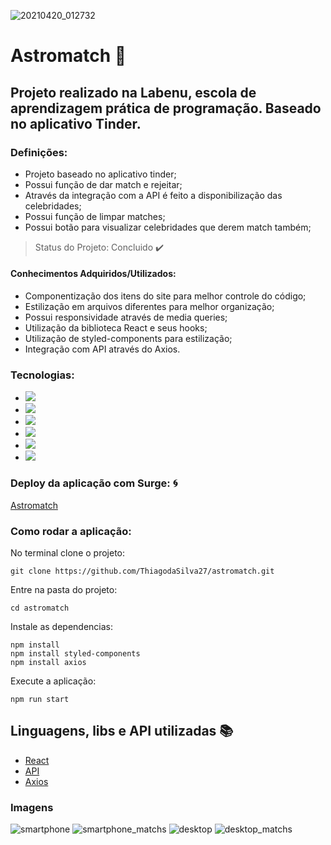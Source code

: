 ![20210420_012732](https://user-images.githubusercontent.com/58118544/115345636-74f70480-a185-11eb-947c-3b2c9b705bed.gif)
# Astromatch :green_heart:
## Projeto realizado na Labenu, escola de aprendizagem prática de programação. Baseado no aplicativo Tinder.

### Definições:
- Projeto baseado no aplicativo tinder;
- Possui função de dar match e rejeitar;
- Através da integração com a API é feito a disponibilização das celebridades;
- Possui função de limpar matches;
- Possui botão para visualizar celebridades que derem match também;

> Status do Projeto: Concluido :heavy_check_mark:
#### Conhecimentos Adquiridos/Utilizados:
- Componentização dos itens do site para melhor controle do código;
- Estilização em arquivos diferentes para melhor organização;
- Possui responsividade através de media queries;
- Utilização da biblioteca React e seus hooks;
- Utilização de styled-components para estilização;
- Integração com API através do Axios.

### Tecnologias:
- <img src="https://img.shields.io/static/v1?label=react&message=framework&color=blue&style=for-the-badge&logo=REACT"/>
- <img src="https://img.shields.io/static/v1?label=Hooks&message=react&color=blue&style=for-the-badge&logo=REACT"/>
- <img src="https://img.shields.io/static/v1?label=axios&message=Request&color=blueviolet&style=for-the-badge&logo=AXIOS"/>
- <img src="https://img.shields.io/static/v1?label=javascript&message=Programming%20language&color=yellow&style=for-the-badge&logo=JAVASCRIPT"/>
- <img src="https://img.shields.io/static/v1?label=styled-components&message=LIB&color=red&style=for-the-badge&logo=styled-components"/>
- <img src="https://img.shields.io/static/v1?label=jsx&message=Markup&language&color=orange&style=for-the-badge&logo=JSX"/>

### Deploy da aplicação com Surge: :cyclone: 
[Astromatch](http://tight-house.surge.sh/)

### Como rodar a aplicação:
No terminal clone o projeto:
```
git clone https://github.com/ThiagodaSilva27/astromatch.git
```
Entre na pasta do projeto:
```
cd astromatch
```
Instale as dependencias:
```
npm install
npm install styled-components
npm install axios
```
Execute a aplicação:
```
npm run start
```

## Linguagens, libs e API utilizadas :books:

- [React](https://pt-br.reactjs.org/)
- [API](https://documenter.getpostman.com/view/7549981/SW12yx56?version=latest)
- [Axios](https://www.npmjs.com/package/axios)

### Imagens
![smartphone](https://user-images.githubusercontent.com/58118544/115345634-745e6e00-a185-11eb-8705-e4250a4535f6.PNG)
![smartphone_matchs](https://user-images.githubusercontent.com/58118544/115345635-74f70480-a185-11eb-8e2c-30d666db1c8e.PNG)
![desktop](https://user-images.githubusercontent.com/58118544/115345632-732d4100-a185-11eb-9ed5-21c104e3c795.PNG)
![desktop_matchs](https://user-images.githubusercontent.com/58118544/115345633-745e6e00-a185-11eb-8e6b-0cda79b0e134.PNG)
